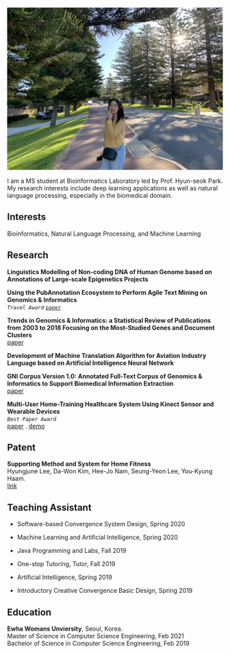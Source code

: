 ![Image](./img/main.png)

I am a MS student at Bioinformatics Laboratory led by Prof. Hyun-seok Park.   
My research interests include deep learning applications as well as natural language processing, especially in the biomedical domain.

## Interests

Bioinformatics, Natural Language Processing, and Machine Learning

## Research
**Linguistics Modelling of Non-coding DNA of Human Genome based on Annotations of Large-scale Epigenetics Projects**<br/> 

**Using the PubAnnotation Ecosystem to Perform Agile Text Mining on Genomics & Informatics**<br/>
*`Travel Award`* [`paper`](https://genominfo.org/upload/pdf/gi-2020-18-2-e13.pdf)

**Trends in Genomics & Informatics: a Statistical Review of Publications from 2003 to 2018 Focusing on the Most-Studied Genes and Document Clusters**<br/>
[paper](https://genominfo.org/upload/pdf/gi-2019-17-3-e25.pdf)

**Development of Machine Translation Algorithm for Aviation Industry Language based on Artificial Intelligence Neural Network**<br/> 

**GNI Corpus Version 1.0: Annotated Full-Text Corpus of Genomics & Informatics to Support Biomedical Information Extraction**<br/>
[paper](https://genominfo.org/upload/pdf/gi-2018-16-3-75.pdf) 

**Multi-User Home-Training Healthcare System Using Kinect Sensor and Wearable Devices**<br/> 
*`Best Paper Award`*   
[paper](https://drive.google.com/file/d/1UOr8o4n1I96SHbNpzIr14przjWCwSnEy/view?usp=sharing) . [demo](https://www.youtube.com/watch?v=v5fK2L9En_w)

## Patent

**Supporting Method and System for Home Fitness**<br/>
Hyungjune Lee, Da-Won Kim, Hee-Jo Nam, Seung-Yeon Lee, You-Kyung Haam.<br/> 
[link](https://doi.org/10.8080/1020180163201)

## Teaching Assistant

- Software-based Convergence System Design, Spring 2020

- Machine Learning and Artificial Intelligence, Spring 2020

- Java Programming and Labs, Fall 2019
 
- One-stop Tutoring, Tutor, Fall 2019

- Artificial Intelligence, Spring 2019

- Introductory Creative Convergence Basic Design, Spring 2019

## Education

**Ewha Womans Unviersity**, Seoul, Korea.  
Master of Science in Computer Science Engineering, Feb 2021<br/>
Bachelor of Science in Computer Science Engineering, Feb 2019
